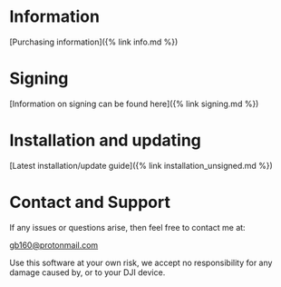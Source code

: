 # Information

[Purchasing information]({% link info.md %})


# Signing

[Information on signing can be found here]({% link signing.md %})


# Installation and updating

[Latest installation/update guide]({% link installation_unsigned.md %})


# Contact and Support

If any issues or questions arise, then feel free to contact me at:

[gb160@protonmail.com](mailto:gb160@protonmail.com)


Use this software at your own risk, we accept no responsibility for any damage caused by, or to your DJI device.
